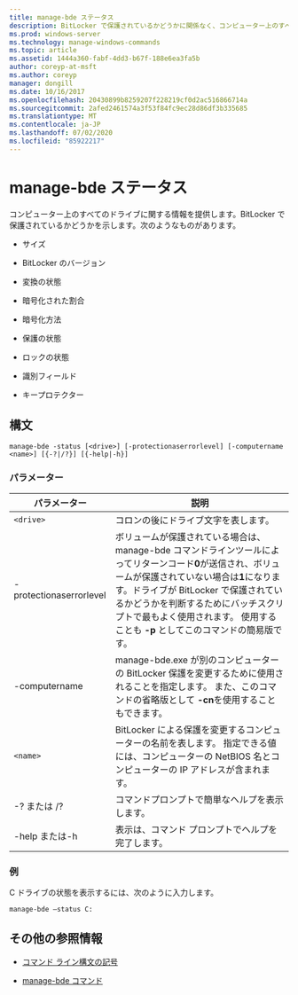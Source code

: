 ```yaml
---
title: manage-bde ステータス
description: BitLocker で保護されているかどうかに関係なく、コンピューター上のすべてのドライブに関する情報を提供する manage-bde status コマンドのリファレンス記事です。
ms.prod: windows-server
ms.technology: manage-windows-commands
ms.topic: article
ms.assetid: 1444a360-fabf-4dd3-b67f-188e6ea3fa5b
author: coreyp-at-msft
ms.author: coreyp
manager: dongill
ms.date: 10/16/2017
ms.openlocfilehash: 20430899b8259207f228219cf0d2ac516866714a
ms.sourcegitcommit: 2afed2461574a3f53f84fc9ec28d86df3b335685
ms.translationtype: MT
ms.contentlocale: ja-JP
ms.lasthandoff: 07/02/2020
ms.locfileid: "85922217"
---
```

# <a name="manage-bde-status"></a>manage-bde ステータス

コンピューター上のすべてのドライブに関する情報を提供します。BitLocker で保護されているかどうかを示します。次のようなものがあります。

- サイズ

- BitLocker のバージョン

- 変換の状態

- 暗号化された割合

- 暗号化方法

- 保護の状態

- ロックの状態

- 識別フィールド

- キープロテクター

## <a name="syntax"></a>構文

```
manage-bde -status [<drive>] [-protectionaserrorlevel] [-computername <name>] [{-?|/?}] [{-help|-h}]
```

### <a name="parameters"></a>パラメーター

| パラメーター | 説明 |
| --------- | ----------- |
| `<drive>` | コロンの後にドライブ文字を表します。 |
| -protectionaserrorlevel | ボリュームが保護されている場合は、manage-bde コマンドラインツールによってリターンコード**0**が送信され、ボリュームが保護されていない場合は**1**になります。ドライブが BitLocker で保護されているかどうかを判断するためにバッチスクリプトで最もよく使用されます。 使用することも **-p** としてこのコマンドの簡易版です。 |
| -computername | manage-bde.exe が別のコンピューターの BitLocker 保護を変更するために使用されることを指定します。 また、このコマンドの省略版として **-cn**を使用することもできます。 |
| `<name>` | BitLocker による保護を変更するコンピューターの名前を表します。 指定できる値には、コンピューターの NetBIOS 名とコンピューターの IP アドレスが含まれます。 |
| -? または /? | コマンドプロンプトで簡単なヘルプを表示します。 |
| -help または-h | 表示は、コマンド プロンプトでヘルプを完了します。 |

### <a name="examples"></a>例

C ドライブの状態を表示するには、次のように入力します。

```
manage-bde –status C:
```

## <a name="additional-references"></a>その他の参照情報

- [コマンド ライン構文の記号](command-line-syntax-key.md)

- [manage-bde コマンド](manage-bde.md)
